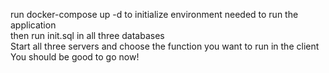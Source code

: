 run docker-compose up -d to initialize environment needed to run the application    
then run init.sql in all three databases    
Start all three servers and choose the function you want to run in the client   
You should be good to go now!    
